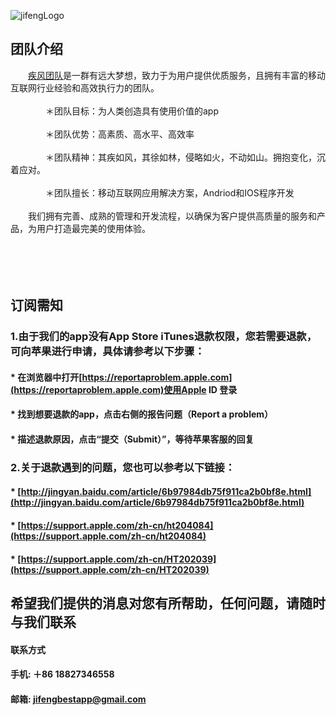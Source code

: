 ![jifengLogo](https://pbs.twimg.com/profile_images/913234541401145345/7Q4gFwne_400x400.jpg)
## 团队介绍<br>
&emsp;&emsp;[疾风团队](https://bestjifeng.github.io)是一群有远大梦想，致力于为用户提供优质服务，且拥有丰富的移动互联网行业经验和高效执行力的团队。<br><br>
&emsp;&emsp;&emsp;&emsp;＊团队目标：为人类创造具有使用价值的app<br><br>
&emsp;&emsp;&emsp;&emsp;＊团队优势：高素质、高水平、高效率<br><br>
&emsp;&emsp;&emsp;&emsp;＊团队精神：其疾如风，其徐如林，侵略如火，不动如山。拥抱变化，沉着应对。<br><br>
&emsp;&emsp;&emsp;&emsp;＊团队擅长：移动互联网应用解决方案，Andriod和IOS程序开发<br><br>
&emsp;&emsp;我们拥有完善、成熟的管理和开发流程，以确保为客户提供高质量的服务和产品，为用户打造最完美的使用体验。<br><br><br><br><br>


## 订阅需知

### 1.由于我们的app没有App Store iTunes退款权限，您若需要退款，可向苹果进行申请，具体请参考以下步骤：


#### * 在浏览器中打开[https://reportaproblem.apple.com](https://reportaproblem.apple.com)使用Apple ID 登录

#### * 找到想要退款的app，点击右侧的报告问题（Report a problem）

#### * 描述退款原因，点击“提交（Submit）”，等待苹果客服的回复

### 2.关于退款遇到的问题，您也可以参考以下链接：

#### * [http://jingyan.baidu.com/article/6b97984db75f911ca2b0bf8e.html](http://jingyan.baidu.com/article/6b97984db75f911ca2b0bf8e.html)

#### * [https://support.apple.com/zh-cn/ht204084](https://support.apple.com/zh-cn/ht204084)

#### * [https://support.apple.com/zh-cn/HT202039](https://support.apple.com/zh-cn/HT202039)


## 希望我们提供的消息对您有所帮助，任何问题，请随时与我们联系

#### 联系方式
#### 手机: ＋86 18827346558
#### 邮箱: [jifengbestapp@gmail.com](jifengbestapp@gmail.com)
